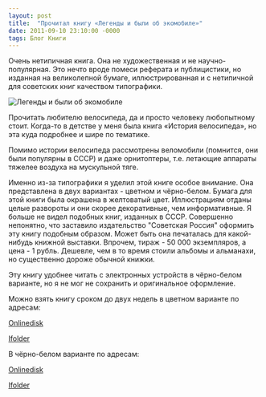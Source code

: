 ```yaml
---
layout: post
title:  "Прочитал книгу «Легенды и были об экомобиле»"
date: 2011-09-10 23:10:00 -0000
tags: Блог Книги
---
```


Очень нетипичная книга. Она не художественная и не научно-популярная. Это нечто вроде помеси реферата и публицистики, но изданная на великолепной бумаге, иллюстрированная и с нетипичной для советских книг качеством типографики.

![Легенды и были об экомобиле](https://res.cloudinary.com/dlqc5rp9l/image/upload/v1648207605/covers/ecomobil_m7qljb.jpg)

Прочитать любителю велосипеда, да и просто человеку любопытному стоит. Когда-то в детстве у меня была книга «История велосипеда», но эта куда подробнее и шире по тематике.

Помимо истории велосипеда рассмотрены веломобили (помнится, они были популярны в СССР) и даже орнитоптеры, т.е. летающие аппараты тяжелее воздуха на мускульной тяге.

Именно из-за типографики я уделил этой книге особое внимание. Она представлена в двух вариантах - цветном и чёрно-белом. Бумага для этой книги была окрашена в желтоватый цвет. Иллюстрациям отданы целые развороты и они скорее декоративные, чем информативные. Я больше не видел подобных книг, изданных в СССР. Совершенно непонятно, что заставило издательство "Советская Россия" оформить эту книгу подобным образом. Может быть она печаталась для какой-нибудь книжной выставки. Впрочем, тираж - 50 000 экземпляров, а цена - 1 рубль. Дешевле, чем в то время стоили альбомы и альманахи, но существенно дороже обычной книжки.

Эту книгу удобнее читать с электронных устройств в чёрно-белом варианте, но я не мог не сохранить и оригинальное оформление. 

Можно взять книгу сроком до двух недель в цветном варианте по адресам:

<a href="http://www.onlinedisk.ru/file/730023/">Onlinedisk</a>

<a href="http://infanata.ifolder.ru/25669635">Ifolder</a>

В чёрно-белом варианте по адресам:

<a href="http://www.onlinedisk.ru/file/730029/">Onlinedisk</a>

<a href="http://infanata.ifolder.ru/25669745">Ifolder</a>